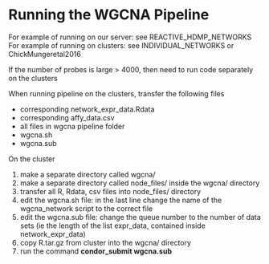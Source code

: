 # Running the WGCNA Pipeline

For example of running on our server: see REACTIVE_HDMP_NETWORKS  
For example of running on clusters: see INDIVIDUAL_NETWORKS or ChickMungeretal2016

If the number of probes is large > 4000, then need to run code separately on the clusters

When running pipeline on the clusters, transfer the following files
- corresponding network_expr_data.Rdata
- corresponding affy_data.csv
- all files in wgcna pipeline folder
- wgcna.sh
- wgcna.sub

On the cluster
1) make a separate directory called wgcna/  
2) make a separate directory called node_files/ inside the wgcna/ directory  
3) transfer all R, Rdata, csv files into node_files/ directory  
4) edit the wgcna.sh file: in the last line change the name of the wgcna_network script to the correct file  
5) edit the wgcna.sub file: change the queue number to the number of data sets (ie the length of the list expr_data, contained inside network_expr_data)  
6) copy R.tar.gz from cluster into the wgcna/ directory  
7) run the command **condor_submit wgcna.sub**
